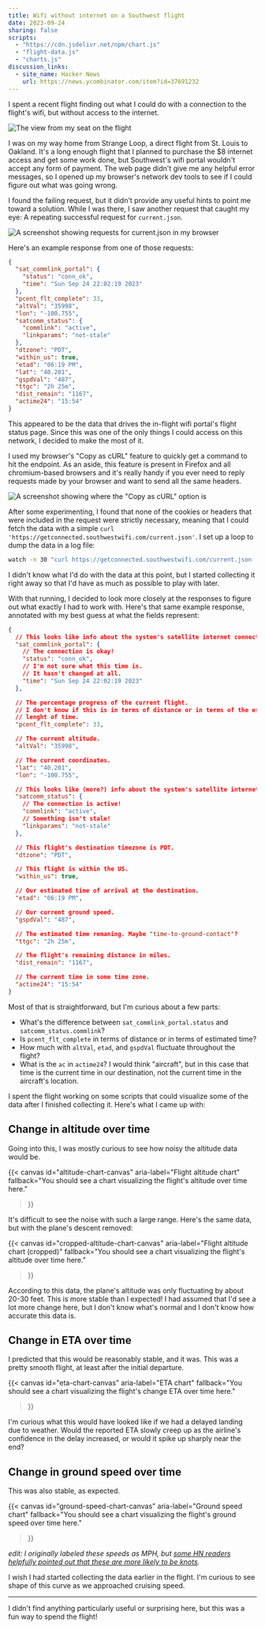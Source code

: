 ```yaml
---
title: Wifi without internet on a Southwest flight
date: 2023-09-24
sharing: false
scripts:
  - "https://cdn.jsdelivr.net/npm/chart.js"
  - "flight-data.js"
  - "charts.js"
discussion_links:
  - site_name: Hacker News
    url: https://news.ycombinator.com/item?id=37691232
---
```


I spent a recent flight finding out what I could do with a connection to the flight's wifi, but without access to the internet.

![The view from my seat on the flight](flight.jpg)

I was on my way home from Strange Loop, a direct flight from St. Louis to Oakland.
It's a long enough flight that I planned to purchase the $8 internet access and get some work done, but Southwest's wifi portal wouldn't accept any form of payment.
The web page didn't give me any helpful error messages, so I opened up my browser's network dev tools to see if I could figure out what was going wrong.

I found the failing request, but it didn't provide any useful hints to point me toward a solution.
While I was there, I saw another request that caught my eye: A repeating successful request for `current.json`.

![A screenshot showing requests for current.json in my browser](current-json-requests.jpg)

Here's an example response from one of those requests:

```json
{
  "sat_commlink_portal": {
    "status": "conn_ok",
    "time": "Sun Sep 24 22:02:19 2023"
  },
  "pcent_flt_complete": 33,
  "altVal": "35998",
  "lon": "-100.755",
  "satcomm_status": {
    "commlink": "active",
    "linkparams": "not-stale"
  },
  "dtzone": "PDT",
  "within_us": true,
  "etad": "06:19 PM",
  "lat": "40.201",
  "gspdVal": "487",
  "ttgc": "2h 25m",
  "dist_remain": "1167",
  "actime24": "15:54"
}
```

This appeared to be the data that drives the in-flight wifi portal's flight status page.
Since this was one of the only things I could access on this network, I decided to make the most of it.

I used my browser's "Copy as cURL" feature to quickly get a command to hit the endpoint.
As an aside, this feature is present in Firefox and all chromium-based browsers and it's really handy if you ever need to reply requests made by your browser and want to send all the same headers.

![A screenshot showing where the "Copy as cURL" option is](copy-as-curl.jpg)

After some experimenting, I found that none of the cookies or headers that were included in the request were strictly necessary, meaning that I could fetch the data with a simple `curl 'https://getconnected.southwestwifi.com/current.json'`.
I set up a loop to dump the data in a log file:

```bash
watch -n 30 "curl https://getconnected.southwestwifi.com/current.json | jq -c >> flight-logs"
```

I didn't know what I'd do with the data at this point, but I started collecting it right away so that I'd have as much as possible to play with later.

With that running, I decided to look more closely at the responses to figure out what exactly I had to work with.
Here's that same example response, annotated with my best guess at what the fields represent:

```json
{
  // This looks like info about the system's satellite internet connection.
  "sat_commlink_portal": {
    // The connection is okay!
    "status": "conn_ok",
    // I'm not sure what this time is.
    // It hasn't changed at all.
    "time": "Sun Sep 24 22:02:19 2023"
  },

  // The percentage progress of the current flight.
  // I don't know if this is in terms of distance or in terms of the estimated
  // lenght of time.
  "pcent_flt_complete": 33,

  // The current altitude.
  "altVal": "35998",

  // The current coordinates.
  "lat": "40.201",
  "lon": "-100.755",

  // This looks like (more?) info about the system's satellite internet connection.
  "satcomm_status": {
    // The connection is active!
    "commlink": "active",
    // Something isn't stale!
    "linkparams": "not-stale"
  },

  // This flight's destination timezone is PDT.
  "dtzone": "PDT",

  // This flight is within the US.
  "within_us": true,

  // Our estimated time of arrival at the destination.
  "etad": "06:19 PM",

  // Our current ground speed.
  "gspdVal": "487",

  // The estimated time remaning. Maybe "time-to-ground-contact"?
  "ttgc": "2h 25m",

  // The flight's remaining distance in miles.
  "dist_remain": "1167",

  // The current time in some time zone.
  "actime24": "15:54"
}
```

Most of that is straightforward, but I'm curious about a few parts:

- What's the difference between `sat_commlink_portal.status` and `satcomm_status.commlink`?
- Is `pcent_flt_complete` in terms of distance or in terms of estimated time?
- How much with `altVal`, `etad`, and `gspdVal` fluctuate throughout the flight?
- What is the `ac` in `actime24`? I would think "aircraft", but in this case that time is the current time in our destination, not the current time in the aircraft's location.

I spent the flight working on some scripts that could visualize some of the data
after I finished collecting it.
Here's what I came up with:

## Change in altitude over time

Going into this, I was mostly curious to see how noisy the altitude data would be.

{{< canvas
    id="altitude-chart-canvas"
    aria-label="Flight altitude chart"
    fallback="You should see a chart visualizing the flight's altitude over time here."
>}}

It's difficult to see the noise with such a large range.
Here's the same data, but with the plane's descent removed:

{{< canvas
    id="cropped-altitude-chart-canvas"
    aria-label="Flight altitude chart (cropped)"
    fallback="You should see a chart visualizing the flight's altitude over time here."
>}}

According to this data, the plane's altitude was only fluctuating by about 20-30 feet.
This is more stable than I expected!
I had assumed that I'd see a lot more change here, but I don't know what's normal and I don't know how accurate this data is.

## Change in ETA over time

I predicted that this would be reasonably stable, and it was.
This was a pretty smooth flight, at least after the initial departure.

{{< canvas
    id="eta-chart-canvas"
    aria-label="ETA chart"
    fallback="You should see a chart visualizing the flight's change ETA over time here."
>}}

I'm curious what this would have looked like if we had a delayed landing due to weather.
Would the reported ETA slowly creep up as the airline's confidence in the delay increased, or would it spike up sharply near the end?

## Change in ground speed over time

This was also stable, as expected.

{{< canvas
    id="ground-speed-chart-canvas"
    aria-label="Ground speed chart"
    fallback="You should see a chart visualizing the flight's ground speed over time here."
>}}

_edit: I originally labeled these speeds as MPH, but [some HN readers helpfully pointed out that these are more likely to be knots](https://news.ycombinator.com/item?id=37691582)._

I wish I had started collecting the data earlier in the flight.
I'm curious to see shape of this curve as we approached cruising speed.

---

I didn't find anything particularly useful or surprising here, but this was a fun way to spend the flight!
